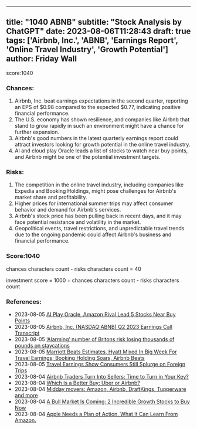 
---
title: "1040 ABNB"
subtitle: "Stock Analysis by ChatGPT"
date: 2023-08-06T11:28:43
draft: true
tags: ['Airbnb, Inc.', 'ABNB', 'Earnings Report', 'Online Travel Industry', 'Growth Potential']
author: Friday Wall
---

score:1040
### Chances:
1. Airbnb, Inc. beat earnings expectations in the second quarter, reporting an EPS of $0.98 compared to the expected $0.77, indicating positive financial performance.
2. The U.S. economy has shown resilience, and companies like Airbnb that stand to grow rapidly in such an environment might have a chance for further expansion.
3. Airbnb's good numbers in the latest quarterly earnings report could attract investors looking for growth potential in the online travel industry.
4. AI and cloud play Oracle leads a list of stocks to watch near buy points, and Airbnb might be one of the potential investment targets.
### Risks:
1. The competition in the online travel industry, including companies like Expedia and Booking Holdings, might pose challenges for Airbnb's market share and profitability.
2. Higher prices for international summer trips may affect consumer behavior and demand for Airbnb's services.
3. Airbnb's stock price has been pulling back in recent days, and it may face potential resistance and volatility in the market.
4. Geopolitical events, travel restrictions, and unpredictable travel trends due to the ongoing pandemic could affect Airbnb's business and financial performance.
### Score:1040
chances characters count - risks characters count = 40

investment score = 1000 + chances characters count - risks characters count
### References:
- 2023-08-05 [AI Play Oracle, Amazon Rival Lead 5 Stocks Near Buy Points](https://finance.yahoo.com/m/ca73b314-ec49-3ead-b8f4-6d0406272e43/ai-play-oracle%2C-amazon-rival.html?.tsrc=rss)
- 2023-08-05 [Airbnb, Inc. (NASDAQ:ABNB) Q2 2023 Earnings Call Transcript](https://finance.yahoo.com/news/airbnb-inc-nasdaq-abnb-q2-103808836.html?.tsrc=rss)
- 2023-08-05 [‘Alarming’ number of Britons risk losing thousands of pounds on staycations](https://uk.finance.yahoo.com/news/mistake-threatens-leave-staycation-tatters-050000518.html?.tsrc=rss)
- 2023-08-05 [Marriott Beats Estimates, Hyatt Mixed In Big Week For Travel Earnings; Booking Holding Soars, Airbnb Beats](https://finance.yahoo.com/m/d38d2439-39ce-3bb8-856f-e77837521bdc/marriott-beats-estimates%2C.html?.tsrc=rss)
- 2023-08-05 [Travel Earnings Show Consumers Still Splurge on Foreign Trips](https://finance.yahoo.com/news/travel-earnings-show-consumers-still-192235588.html?.tsrc=rss)
- 2023-08-04 [Airbnb Traders Turn Into Sellers: Time to Turn in Your Key?](https://finance.yahoo.com/m/15d2472a-600f-3d1f-838e-073aea15825c/airbnb-traders-turn-into.html?.tsrc=rss)
- 2023-08-04 [Which Is a Better Buy: Uber or Airbnb?](https://finance.yahoo.com/m/92a5d003-04be-3e5d-81fd-8309d38d2dd7/which-is-a-better-buy%3A-uber.html?.tsrc=rss)
- 2023-08-04 [Midday movers: Amazon, Airbnb, DraftKings, Tupperware and more](https://finance.yahoo.com/news/amazon-draftkings-dropbox-rise-premarket-074501679.html?.tsrc=rss)
- 2023-08-04 [A Bull Market Is Coming: 2 Incredible Growth Stocks to Buy Now](https://finance.yahoo.com/m/f6de0211-17f4-3426-9cba-ed0190cdf16f/a-bull-market-is-coming%3A-2.html?.tsrc=rss)
- 2023-08-04 [Apple Needs a Plan of Action. What It Can Learn From Amazon.](https://finance.yahoo.com/m/aae06c81-d6a1-3da0-a260-4036b93e8ca0/apple-needs-a-plan-of-action..html?.tsrc=rss)


                